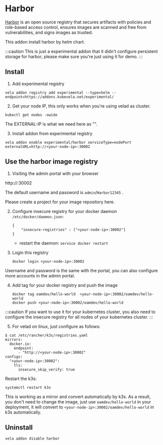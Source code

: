 # Harbor

[Harbor](https://goharbor.io/) is an open source registry that secures artifacts with policies and role-based access control, ensures images are scanned and free from vulnerabilities, and signs images as trusted.

This addon install harbor by helm chart. 

:::caution
This is just a experimental addon that it didn't configure persistent storage for harbor, please make sure you're just using it for demo.
:::

## Install

1. Add experimental registry

```
vela addon registry add experimental --type=helm --endpoint=https://addons.kubevela.net/experimental/
```

2. Get your node IP, this only works when you're using velad as cluster.

```
kubectl get nodes -owide
```

The EXTERNAL-IP is what we need here as "<your-node-ip>".

3. Install addon from experimental registry

```
vela addon enable experimental/harbor serviceType=nodePort externalURL=http://<your-node-ip>:30002
```

## Use the harbor image registry

1. Visiting the admin portal with your browser

http://<your-node-ip>:30002

The default username and password is `admin`/`Harbor12345` .

Please create a project for your image repository here.

2. Configure insecure registry for your docker daemon `/etc/docker/daemon.json`:  
    ```
    {
        "insecure-registries" : ["<your-node-ip>:30002"]
    }
    ```
   - restart the daemon: `service docker restart`

3. Login this registry
    ```
    docker login <your-node-ip>:30002
    ```

Username and password is the same with the portal, you can also configure more accounts in the admin portal.

4. Add tag for your docker registry and push the image
    ```
    docker tag oamdev/hello-world  <your-node-ip>:30002/oamdev/hello-world
    docker push <your-node-ip>:30002/oamdev/hello-world
    ```

:::caution
If you want to use it for your kubernetes cluster, you also need to configure the insecure registry for all nodes of your kubernetes cluster.
:::

5. For velad on linux, just configure as follows:

```
$ cat /etc/rancher/k3s/registries.yaml
mirrors:
  docker.io:
    endpoint:
      - "http://<your-node-ip>:30002"
configs:
  "<your-node-ip>:30002":
    tls:
      insecure_skip_verify: true
```

Restart the k3s:

```
systemctl restart k3s
```

This is working as a mirror and convert automatically by k3s. As a result, you don't need to change the image, just use `oamdev/hello-world` in your deployment, it will convert to `<your-node-ip>:30002/oamdev/hello-world` in k3s automatically.

## Uninstall

```
vela addon disable harbor
```
